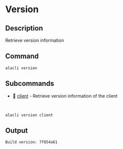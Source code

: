 # Version
## Description

Retrieve version information
## Command

    alacli version

## Subcommands

* 📄 [client] - Retrieve version information of the client

<br>

    alacli version client

## Output

    Build version: 7f854a61

[client]:#